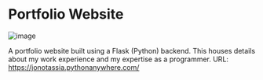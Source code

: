 # Portfolio Website

![image](https://github.com/jonotassia/web_portfoliov2/assets/24849659/f4018a09-75ad-4212-9114-5d892ff8ee54)

A portfolio website built using a Flask (Python) backend. This houses details about my work experience and my expertise as a programmer.
URL: https://jonotassia.pythonanywhere.com/
